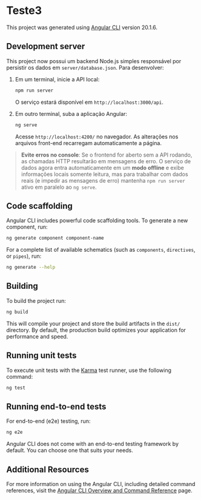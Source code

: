 # Teste3

This project was generated using [Angular CLI](https://github.com/angular/angular-cli) version 20.1.6.

## Development server

This project now possui um backend Node.js simples responsável por persistir os dados em `server/database.json`. Para desenvolver:

1. Em um terminal, inicie a API local:

   ```bash
   npm run server
   ```

   O serviço estará disponível em `http://localhost:3000/api`.

2. Em outro terminal, suba a aplicação Angular:

   ```bash
   ng serve
   ```

   Acesse `http://localhost:4200/` no navegador. As alterações nos arquivos front-end recarregam automaticamente a página.

> **Evite erros no console**: Se o frontend for aberto sem a API rodando, as chamadas HTTP resultarão em mensagens de erro. O serviço de dados agora entra automaticamente em um **modo offline** e exibe informações locais somente leitura, mas para trabalhar com dados reais (e impedir as mensagens de erro) mantenha `npm run server` ativo em paralelo ao `ng serve`.

## Code scaffolding

Angular CLI includes powerful code scaffolding tools. To generate a new component, run:

```bash
ng generate component component-name
```

For a complete list of available schematics (such as `components`, `directives`, or `pipes`), run:

```bash
ng generate --help
```

## Building

To build the project run:

```bash
ng build
```

This will compile your project and store the build artifacts in the `dist/` directory. By default, the production build optimizes your application for performance and speed.

## Running unit tests

To execute unit tests with the [Karma](https://karma-runner.github.io) test runner, use the following command:

```bash
ng test
```

## Running end-to-end tests

For end-to-end (e2e) testing, run:

```bash
ng e2e
```

Angular CLI does not come with an end-to-end testing framework by default. You can choose one that suits your needs.

## Additional Resources

For more information on using the Angular CLI, including detailed command references, visit the [Angular CLI Overview and Command Reference](https://angular.dev/tools/cli) page.
